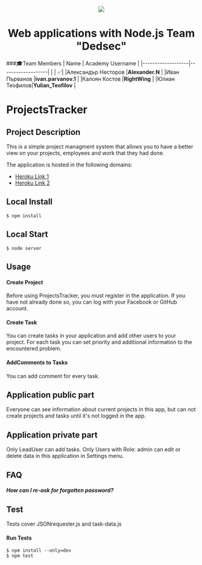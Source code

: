 <p align="center">
<a href="http://academy.telerik.com/">
<img src="https://camo.githubusercontent.com/08ecbe7b67d65cc7c6990787e2836b27b4296f2d/68747470733a2f2f7261772e6769746875622e636f6d2f666c65787472792f54656c6572696b2d41636164656d792f6d61737465722f50726f6772616d6d696e6725323077697468253230432532332f436f6465732f4f746865722f54656c6572696b2e706e67"/>
</a>

<h1 align="center">Web applications with Node.js Team "Dedsec"</h1>

###:mortar_board:Team Members
| Name              | Academy Username      	|
|-------------------|-------------------|
|                   | :white_check_mark:|
|Александър Несторов |__Alexander.N__	        |
|Иван Първанов |__ivan.parvanov.1__	        |
|Калоян Костов |__RightWing__ |	
|Юлиан Теофилов|__Yulian_Teofilov__       	|	

# ProjectsTracker

## Project Description  

This is a simple project managment system that allows you to have a better view on your projects, employees and work that they had done.

The application is hosted in the following domains:
- <a href="https://dedsec.herokuapp.com/">Heroku Link 1</a>
- <a href="https://project-tracker-team-dedsec.herokuapp.com/">Heroku Link 2</a>

## Local Install
    $ npm install
    
## Local Start
    $ node server

## Usage

#### Create Project

Before using ProjectsTracker, you must register in the application. 
If you have not already done so, you can log with your Facebook or GitHub account.

#### Create Task

You can create tasks in your application and add other users to your project.
For each task you can set priority and additional information to the encountered problem.

#### AddComments to Tasks

You can add comment for every task.

## Application public part

Everyone can see information about current projects in this app, but can not create projects and tasks until it's not logged in the app.

## Application private part

Only LeadUser can add tasks.
Only Users with Role: admin can edit or delete data in this application in Settings menu.

## FAQ

##### How can I re-ask for forgotten password?

## Test

Tests cover JSONrequester.js and task-data.js

#### Run Tests
    $ npm install --only=dev
    $ npm test
